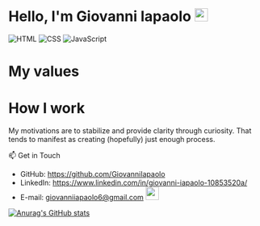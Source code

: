 # Hello, I'm Giovanni Iapaolo <img src="https://media.giphy.com/media/hvRJCLFzcasrR4ia7z/giphy.gif" width="26px">

![HTML](https://img.shields.io/badge/HTML-blue?style=flat-square&logo=html)
![CSS](https://img.shields.io/badge/CSS-orange?style=flat-square&logo=css)
![JavaScript](https://img.shields.io/badge/JavaScript-yellow?style=flat-square&logo=javascript)

# My values

# How I work

My motivations are to stabilize and provide clarity through curiosity. That tends to manifest as creating (hopefully) just enough process.

📫 Get in Touch

- GitHub: https://github.com/GiovanniIapaolo
- LinkedIn: https://www.linkedin.com/in/giovanni-iapaolo-10853520a/
- E-mail: giovanniiapaolo6@gmail.com <img src="https://emojipedia-us.s3.dualstack.us-west-1.amazonaws.com/thumbs/240/apple/237/fire_1f525.png" width="26px">

[![Anurag's GitHub stats](https://github-readme-stats.vercel.app/api?username=GiovanniIapaolo&show_icons=true&theme=default&hide=issues,contribs)](https://github.com/GiovanniIapaolo/github-readme-stats)
